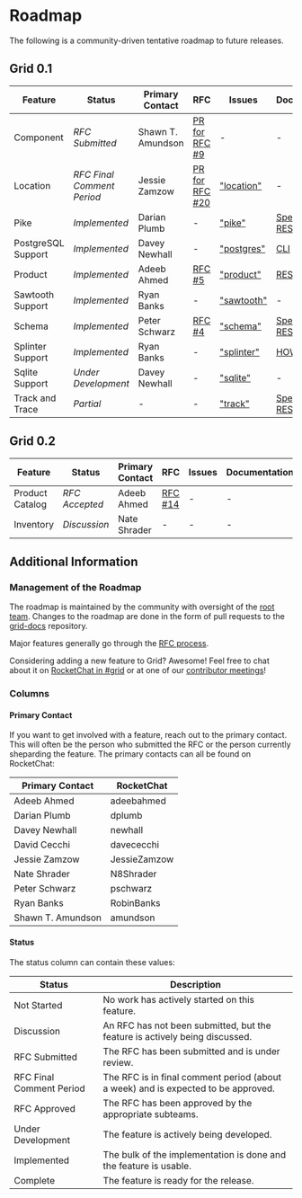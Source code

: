 # Roadmap

<!--
  Copyright 2018-2020 Cargill Incorporated
  Licensed under Creative Commons Attribution 4.0 International License
  https://creativecommons.org/licenses/by/4.0/
-->

The following is a community-driven tentative roadmap to future releases.


## Grid 0.1

| Feature | Status | Primary Contact | RFC | Issues | Documentation |
| ------- | ------ | --------------- | --- | ------- | ------------- |
| Component | *RFC Submitted* | Shawn T. Amundson | [PR for RFC #9](https://github.com/hyperledger/grid-rfcs/pull/9) | - | - |
| Location | *RFC Final Comment Period* | Jessie Zamzow | [PR for RFC #20](https://github.com/hyperledger/grid-rfcs/pull/20) | ["location"](https://github.com/orgs/hyperledger/projects/1?card_filter_query=location) | - |
| Pike | *Implemented* | Darian Plumb | - | ["pike"](https://github.com/orgs/hyperledger/projects/1?card_filter_query=pike) | [Specification](/docs/0.1/pike_transaction_family.html), [REST API](/docs/0.1/api/#tag/Pike), [CLI](/docs/0.1/cli_references.html#grid-agent-create) |
| PostgreSQL Support | *Implemented* | Davey Newhall | - | ["postgres"](https://github.com/orgs/hyperledger/projects/1?card_filter_query=postgres) | [CLI](/docs/0.1/cli_references.html#grid-database-migrate) |
| Product | *Implemented* | Adeeb Ahmed | [RFC #5](https://github.com/hyperledger/grid-rfcs/blob/master/text/0005-product.html) | ["product"](https://github.com/orgs/hyperledger/projects/1?card_filter_query=product) | [REST API](/docs/0.1/api/#tag/Product), [CLI](/docs/0.1/cli_references.html#grid-product-create) |
| Sawtooth Support | *Implemented* | Ryan Banks | - | ["sawtooth"](https://github.com/orgs/hyperledger/projects/1?card_filter_query=sawtooth) | - |
| Schema | *Implemented* | Peter Schwarz | [RFC #4](https://github.com/hyperledger/grid-rfcs/blob/master/text/0000-grid-primitives.html) | ["schema"](https://github.com/orgs/hyperledger/projects/1?card_filter_query=schema) | [Specification](/docs/0.1/grid_schema_family_specification.html), [REST API](/docs/0.1/api/#tag/Schema), [CLI](/docs/0.1/cli_references.html#grid-schema-create) |
| Splinter Support | *Implemented* | Ryan Banks | - | ["splinter"](https://github.com/orgs/hyperledger/projects/1?card_filter_query=splinter) | [HOWTO](/docs/0.1/grid_on_splinter.html) |
| Sqlite Support | *Under Development* | Davey Newhall | - | ["sqlite"](https://github.com/orgs/hyperledger/projects/1?card_filter_query=sqlite) | - |
| Track and Trace | *Partial* | - | - | ["track"](https://github.com/orgs/hyperledger/projects/1?card_filter_query=track) | [Specification](/docs/0.1/grid_track_and_trace_family_specification.html), [REST API](/docs/0.1/api/#tag/Track-and-Trace) |

## Grid 0.2

| Feature | Status | Primary Contact | RFC | Issues | Documentation |
| ------- | ------ | --------------- | --- | ------- | ------------- |
| Product Catalog | *RFC Accepted* | Adeeb Ahmed | [RFC #14](https://github.com/hyperledger/grid-rfcs/blob/master/text/0014-catalog.md) | - | - |
| Inventory | *Discussion* | Nate Shrader | - | - | - |

## Additional Information

### Management of the Roadmap

The roadmap is maintained by the community with oversight of the
[root team](https://github.com/hyperledger/grid-rfcs/blob/master/subteams/root.md).
Changes to the roadmap are done in the form of pull requests to the
[grid-docs](https://github.com/hyperledger/grid-docs) repository.

Major features generally go through the [RFC
process](https://github.com/hyperledger/grid-rfcs).

Considering adding a new feature to Grid? Awesome! Feel free to chat about it
on [RocketChat in
#grid](http://localhost:8080/community/join_the_discussion.html#chat)  or at
one of our [contributor
meetings](http://localhost:8080/community/join_the_discussion.html#grid-contributor-meetings)!

### Columns

#### Primary Contact

If you want to get involved with a feature, reach out to the primary contact.
This will often be the person who submitted the RFC or the person currently
sheparding the feature. The primary contacts can all be found on RocketChat:

| Primary Contact   | RocketChat |
| --- | --- |
| Adeeb Ahmed | adeebahmed |
| Darian Plumb | dplumb |
| Davey Newhall | newhall |
| David Cecchi | davececchi |
| Jessie Zamzow | JessieZamzow |
| Nate Shrader | N8Shrader |
| Peter Schwarz | pschwarz |
| Ryan Banks | RobinBanks |
| Shawn T. Amundson | amundson |

#### Status

The status column can contain these values:

| Status | Description |
| --- | --- |
| Not Started | No work has actively started on this feature. |
| Discussion | An RFC has not been submitted, but the feature is actively being discussed. |
| RFC Submitted | The RFC has been submitted and is under review. |
| RFC Final Comment Period | The RFC is in final comment period (about a week) and is expected to be approved. |
| RFC Approved | The RFC has been approved by the appropriate subteams. |
| Under Development | The feature is actively being developed. |
| Implemented | The bulk of the implementation is done and the feature is usable. |
| Complete | The feature is ready for the release. |
